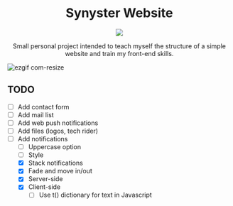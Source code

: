 <center>

# Synyster Website

[<img src="https://img.shields.io/badge/website-link-blue">](https://synyster.ch)

Small personal project intended to teach myself the structure of a simple website and train my front-end skills.

</center>

![ezgif com-resize](https://github.com/user-attachments/assets/39635fcb-da16-4492-af24-33c463312141)

## TODO

- [ ] Add contact form
- [ ] Add mail list
- [ ] Add web push notifications
- [ ] Add files (logos, tech rider)
- [ ] Add notifications
  - [ ] Uppercase option
  - [ ] Style
  - [X] Stack notifications
  - [X] Fade and move in/out
  - [X] Server-side
  - [X] Client-side
    - [ ] Use t() dictionary for text in Javascript
